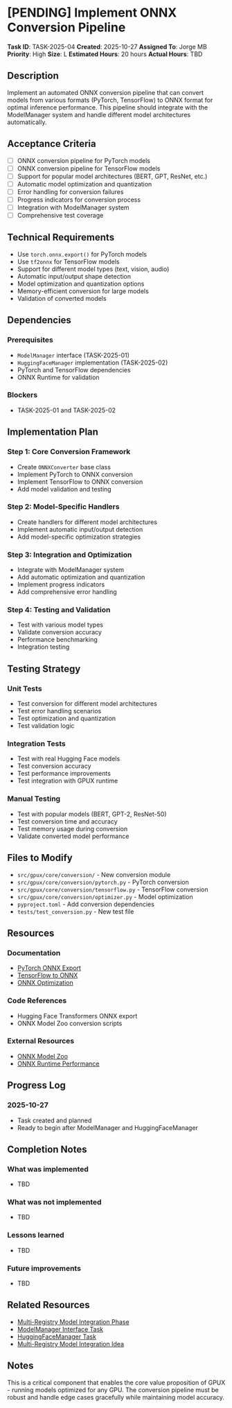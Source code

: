 # [PENDING] Implement ONNX Conversion Pipeline

**Task ID**: TASK-2025-04
**Created**: 2025-10-27
**Assigned To**: Jorge MB
**Priority**: High
**Size**: L
**Estimated Hours**: 20 hours
**Actual Hours**: TBD

## Description

Implement an automated ONNX conversion pipeline that can convert models from various formats (PyTorch, TensorFlow) to ONNX format for optimal inference performance. This pipeline should integrate with the ModelManager system and handle different model architectures automatically.

## Acceptance Criteria

- [ ] ONNX conversion pipeline for PyTorch models
- [ ] ONNX conversion pipeline for TensorFlow models
- [ ] Support for popular model architectures (BERT, GPT, ResNet, etc.)
- [ ] Automatic model optimization and quantization
- [ ] Error handling for conversion failures
- [ ] Progress indicators for conversion process
- [ ] Integration with ModelManager system
- [ ] Comprehensive test coverage

## Technical Requirements

- Use `torch.onnx.export()` for PyTorch models
- Use `tf2onnx` for TensorFlow models
- Support for different model types (text, vision, audio)
- Automatic input/output shape detection
- Model optimization and quantization options
- Memory-efficient conversion for large models
- Validation of converted models

## Dependencies

### Prerequisites
- `ModelManager` interface (TASK-2025-01)
- `HuggingFaceManager` implementation (TASK-2025-02)
- PyTorch and TensorFlow dependencies
- ONNX Runtime for validation

### Blockers
- TASK-2025-01 and TASK-2025-02

## Implementation Plan

### Step 1: Core Conversion Framework
- Create `ONNXConverter` base class
- Implement PyTorch to ONNX conversion
- Implement TensorFlow to ONNX conversion
- Add model validation and testing

### Step 2: Model-Specific Handlers
- Create handlers for different model architectures
- Implement automatic input/output detection
- Add model-specific optimization strategies

### Step 3: Integration and Optimization
- Integrate with ModelManager system
- Add automatic optimization and quantization
- Implement progress indicators
- Add comprehensive error handling

### Step 4: Testing and Validation
- Test with various model types
- Validate conversion accuracy
- Performance benchmarking
- Integration testing

## Testing Strategy

### Unit Tests
- Test conversion for different model architectures
- Test error handling scenarios
- Test optimization and quantization
- Test validation logic

### Integration Tests
- Test with real Hugging Face models
- Test conversion accuracy
- Test performance improvements
- Test integration with GPUX runtime

### Manual Testing
- Test with popular models (BERT, GPT-2, ResNet-50)
- Test conversion time and accuracy
- Test memory usage during conversion
- Validate converted model performance

## Files to Modify

- `src/gpux/core/conversion/` - New conversion module
- `src/gpux/core/conversion/pytorch.py` - PyTorch conversion
- `src/gpux/core/conversion/tensorflow.py` - TensorFlow conversion
- `src/gpux/core/conversion/optimizer.py` - Model optimization
- `pyproject.toml` - Add conversion dependencies
- `tests/test_conversion.py` - New test file

## Resources

### Documentation
- [PyTorch ONNX Export](https://pytorch.org/docs/stable/onnx.html)
- [TensorFlow to ONNX](https://github.com/onnx/tensorflow-onnx)
- [ONNX Optimization](https://onnxruntime.ai/docs/performance/model-optimizations/)

### Code References
- Hugging Face Transformers ONNX export
- ONNX Model Zoo conversion scripts

### External Resources
- [ONNX Model Zoo](https://github.com/onnx/models)
- [ONNX Runtime Performance](https://onnxruntime.ai/docs/performance/)

## Progress Log

### 2025-10-27
- Task created and planned
- Ready to begin after ModelManager and HuggingFaceManager

## Completion Notes

### What was implemented
- TBD

### What was not implemented
- TBD

### Lessons learned
- TBD

### Future improvements
- TBD

## Related Resources

- [Multi-Registry Model Integration Phase](../phases/current/multi-registry-phase-1.md)
- [ModelManager Interface Task](./model-manager-interface.md)
- [HuggingFaceManager Task](./huggingface-manager.md)
- [Multi-Registry Model Integration Idea](../../ideas/feature-requests/huggingface-integration.md)

## Notes

This is a critical component that enables the core value proposition of GPUX - running models optimized for any GPU. The conversion pipeline must be robust and handle edge cases gracefully while maintaining model accuracy.
